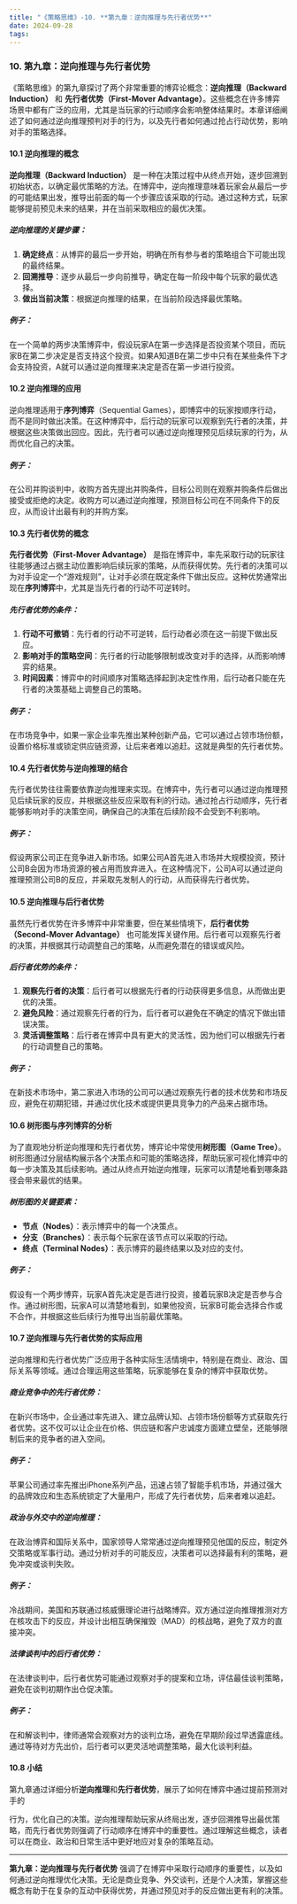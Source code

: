 ```yaml
---
title: "《策略思维》-10. **第九章：逆向推理与先行者优势**"
date: 2024-09-28
tags: 
---
```

### 10. **第九章：逆向推理与先行者优势**

《策略思维》的第九章探讨了两个非常重要的博弈论概念：**逆向推理（Backward Induction）** 和 **先行者优势（First-Mover Advantage）**。这些概念在许多博弈场景中都有广泛的应用，尤其是当玩家的行动顺序会影响整体结果时。本章详细阐述了如何通过逆向推理预判对手的行为，以及先行者如何通过抢占行动优势，影响对手的策略选择。

#### 10.1 逆向推理的概念
**逆向推理（Backward Induction）** 是一种在决策过程中从终点开始，逐步回溯到初始状态，以确定最优策略的方法。在博弈中，逆向推理意味着玩家会从最后一步的可能结果出发，推导出前面的每一个步骤应该采取的行动。通过这种方式，玩家能够提前预见未来的结果，并在当前采取相应的最优决策。

##### 逆向推理的关键步骤：
1. **确定终点**：从博弈的最后一步开始，明确在所有参与者的策略组合下可能出现的最终结果。
2. **回溯推导**：逐步从最后一步向前推导，确定在每一阶段中每个玩家的最优选择。
3. **做出当前决策**：根据逆向推理的结果，在当前阶段选择最优策略。

##### 例子：
在一个简单的两步决策博弈中，假设玩家A在第一步选择是否投资某个项目，而玩家B在第二步决定是否支持这个投资。如果A知道B在第二步中只有在某些条件下才会支持投资，A就可以通过逆向推理来决定是否在第一步进行投资。

#### 10.2 逆向推理的应用
逆向推理适用于**序列博弈**（Sequential Games），即博弈中的玩家按顺序行动，而不是同时做出决策。在这种博弈中，后行动的玩家可以观察到先行者的决策，并根据这些决策做出回应。因此，先行者可以通过逆向推理预见后续玩家的行为，从而优化自己的决策。

##### 例子：
在公司并购谈判中，收购方首先提出并购条件，目标公司则在观察并购条件后做出接受或拒绝的决定。收购方可以通过逆向推理，预测目标公司在不同条件下的反应，从而设计出最有利的并购方案。

#### 10.3 先行者优势的概念
**先行者优势（First-Mover Advantage）** 是指在博弈中，率先采取行动的玩家往往能够通过占据主动位置影响后续玩家的策略，从而获得优势。先行者的决策可以为对手设定一个“游戏规则”，让对手必须在既定条件下做出反应。这种优势通常出现在**序列博弈**中，尤其是当先行者的行动不可逆转时。

##### 先行者优势的条件：
1. **行动不可撤销**：先行者的行动不可逆转，后行动者必须在这一前提下做出反应。
2. **影响对手的策略空间**：先行者的行动能够限制或改变对手的选择，从而影响博弈的结果。
3. **时间因素**：博弈中的时间顺序对策略选择起到决定性作用，后行动者只能在先行者的决策基础上调整自己的策略。

##### 例子：
在市场竞争中，如果一家企业率先推出某种创新产品，它可以通过占领市场份额，设置价格标准或锁定供应链资源，让后来者难以追赶。这就是典型的先行者优势。

#### 10.4 先行者优势与逆向推理的结合
先行者优势往往需要依靠逆向推理来实现。在博弈中，先行者可以通过逆向推理预见后续玩家的反应，并根据这些反应采取有利的行动。通过抢占行动顺序，先行者能够影响对手的决策空间，确保自己的决策在后续阶段不会受到不利影响。

##### 例子：
假设两家公司正在竞争进入新市场。如果公司A首先进入市场并大规模投资，预计公司B会因为市场资源的被占用而放弃进入。在这种情况下，公司A可以通过逆向推理预测公司B的反应，并采取先发制人的行动，从而获得先行者优势。

#### 10.5 逆向推理与后行者优势
虽然先行者优势在许多博弈中非常重要，但在某些情境下，**后行者优势（Second-Mover Advantage）** 也可能发挥关键作用。后行者可以观察先行者的决策，并根据其行动调整自己的策略，从而避免潜在的错误或风险。

##### 后行者优势的条件：
1. **观察先行者的决策**：后行者可以根据先行者的行动获得更多信息，从而做出更优的决策。
2. **避免风险**：通过观察先行者的行为，后行者可以避免在不确定的情况下做出错误决策。
3. **灵活调整策略**：后行者在博弈中具有更大的灵活性，因为他们可以根据先行者的行动调整自己的策略。

##### 例子：
在新技术市场中，第二家进入市场的公司可以通过观察先行者的技术优势和市场反应，避免在初期犯错，并通过优化技术或提供更具竞争力的产品来占据市场。

#### 10.6 树形图与序列博弈的分析
为了直观地分析逆向推理和先行者优势，博弈论中常使用**树形图（Game Tree）**。树形图通过分层结构展示各个决策点和可能的策略选择，帮助玩家可视化博弈中的每一步决策及其后续影响。通过从终点开始逆向推理，玩家可以清楚地看到哪条路径会带来最优的结果。

##### 树形图的关键要素：
- **节点（Nodes）**：表示博弈中的每一个决策点。
- **分支（Branches）**：表示每个玩家在该节点可以采取的行动。
- **终点（Terminal Nodes）**：表示博弈的最终结果以及对应的支付。
  
##### 例子：
假设有一个两步博弈，玩家A首先决定是否进行投资，接着玩家B决定是否参与合作。通过树形图，玩家A可以清楚地看到，如果他投资，玩家B可能会选择合作或不合作，并根据这些后续行为推导出当前最优策略。

#### 10.7 逆向推理与先行者优势的实际应用
逆向推理和先行者优势广泛应用于各种实际生活情境中，特别是在商业、政治、国际关系等领域。通过合理运用这些策略，玩家能够在复杂的博弈中获取优势。

##### 商业竞争中的先行者优势：
在新兴市场中，企业通过率先进入、建立品牌认知、占领市场份额等方式获取先行者优势。这不仅可以让企业在价格、供应链和客户忠诚度方面建立壁垒，还能够限制后来的竞争者的进入空间。

##### 例子：
苹果公司通过率先推出iPhone系列产品，迅速占领了智能手机市场，并通过强大的品牌效应和生态系统锁定了大量用户，形成了先行者优势，后来者难以追赶。

##### 政治与外交中的逆向推理：
在政治博弈和国际关系中，国家领导人常常通过逆向推理预见他国的反应，制定外交策略或军事行动。通过分析对手的可能反应，决策者可以选择最有利的策略，避免冲突或谈判失败。

##### 例子：
冷战期间，美国和苏联通过核威慑理论进行战略博弈。双方通过逆向推理推测对方在核攻击下的反应，并设计出相互确保摧毁（MAD）的核战略，避免了双方的直接冲突。

##### 法律谈判中的后行者优势：
在法律谈判中，后行者优势可能通过观察对手的提案和立场，评估最佳谈判策略，避免在谈判初期作出仓促决策。

##### 例子：
在和解谈判中，律师通常会观察对方的谈判立场，避免在早期阶段过早透露底线。通过等待对方先出价，后行者可以更灵活地调整策略，最大化谈判利益。

#### 10.8 小结
第九章通过详细分析**逆向推理**和**先行者优势**，展示了如何在博弈中通过提前预测对手的

行为，优化自己的决策。逆向推理帮助玩家从终局出发，逐步回溯推导出最优策略，而先行者优势则强调了行动顺序在博弈中的重要性。通过理解这些概念，读者可以在商业、政治和日常生活中更好地应对复杂的策略互动。

---

**第九章：逆向推理与先行者优势** 强调了在博弈中采取行动顺序的重要性，以及如何通过逆向推理优化决策。无论是商业竞争、外交谈判，还是个人决策，掌握这些概念有助于在复杂的互动中获得优势，并通过预见对手的反应做出更有利的决策。